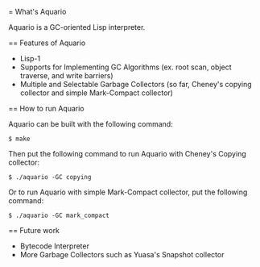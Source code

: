 = What's Aquario

Aquario is a GC-oriented Lisp interpreter. 

== Features of Aquario
* Lisp-1
* Supports for Implementing GC Algorithms (ex. root scan, object traverse, and
  write barriers)
* Multiple and Selectable Garbage Collectors (so far, Cheney's copying collector and
  simple Mark-Compact collector)

== How to run Aquario

  Aquario can be built with the following command:

    $ make

  Then put the following command to run Aquario with Cheney's Copying collector:

    $ ./aquario -GC copying

  Or to run Aquario with simple Mark-Compact collector, put the following command:

    $ ./aquario -GC mark_compact

== Future work

* Bytecode Interpreter
* More Garbage Collectors such as Yuasa's Snapshot collector